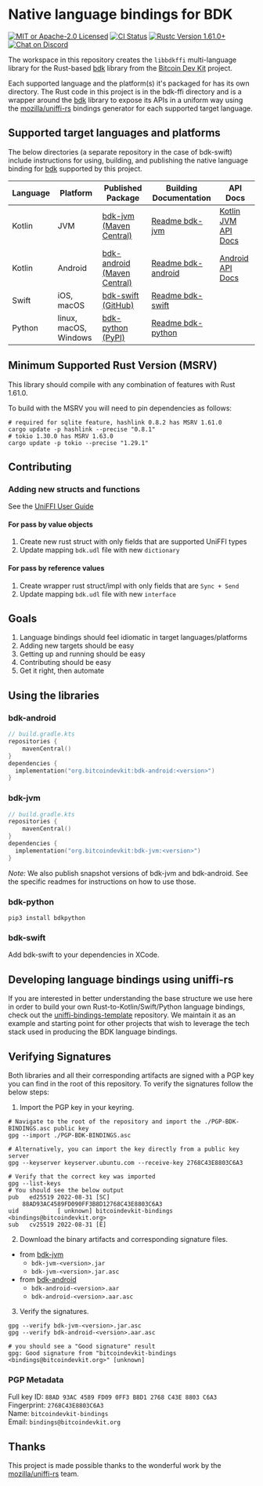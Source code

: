 # Native language bindings for BDK

<p>
    <a href="https://github.com/bitcoindevkit/bdk-ffi/blob/master/LICENSE"><img alt="MIT or Apache-2.0 Licensed" src="https://img.shields.io/badge/license-MIT%2FApache--2.0-blue.svg"/></a>
    <a href="https://github.com/bitcoindevkit/bdk-ffi/actions?query=workflow%3ACI"><img alt="CI Status" src="https://github.com/bitcoindevkit/bdk-ffi/workflows/CI/badge.svg"></a>
    <a href="https://blog.rust-lang.org/2022/05/19/Rust-1.61.0.html"><img alt="Rustc Version 1.61.0+" src="https://img.shields.io/badge/rustc-1.61.0%2B-lightgrey.svg"/></a>
    <a href="https://discord.gg/d7NkDKm"><img alt="Chat on Discord" src="https://img.shields.io/discord/753336465005608961?logo=discord"></a>
</p>

The workspace in this repository creates the `libbdkffi` multi-language library for the Rust-based 
[bdk] library from the [Bitcoin Dev Kit] project.

Each supported language and the platform(s) it's packaged for has its own directory. The Rust code in this project is in the bdk-ffi directory and is a wrapper around the [bdk] library to expose its APIs in a uniform way using the [mozilla/uniffi-rs] bindings generator for each supported target language.

## Supported target languages and platforms
The below directories (a separate repository in the case of bdk-swift) include instructions for using, building, and publishing the native language binding for [bdk] supported by this project.

| Language | Platform              | Published Package             | Building Documentation | API Docs              |
| -------- |-----------------------|-------------------------------|------------------------|-----------------------|
| Kotlin   | JVM                   | [bdk-jvm (Maven Central)]     | [Readme bdk-jvm]       | [Kotlin JVM API Docs] |
| Kotlin   | Android               | [bdk-android (Maven Central)] | [Readme bdk-android]   | [Android API Docs]    |
| Swift    | iOS, macOS            | [bdk-swift (GitHub)]          | [Readme bdk-swift]     |                       |
| Python   | linux, macOS, Windows | [bdk-python (PyPI)]           | [Readme bdk-python]    |                       |

## Minimum Supported Rust Version (MSRV)

This library should compile with any combination of features with Rust 1.61.0.

To build with the MSRV you will need to pin dependencies as follows:

```shell
# required for sqlite feature, hashlink 0.8.2 has MSRV 1.61.0
cargo update -p hashlink --precise "0.8.1"
# tokio 1.30.0 has MSRV 1.63.0
cargo update -p tokio --precise "1.29.1"
```

## Contributing

### Adding new structs and functions
See the [UniFFI User Guide](https://mozilla.github.io/uniffi-rs/)

#### For pass by value objects
1. Create new rust struct with only fields that are supported UniFFI types
2. Update mapping `bdk.udl` file with new `dictionary`

#### For pass by reference values
1. Create wrapper rust struct/impl with only fields that are `Sync + Send`
2. Update mapping `bdk.udl` file with new `interface`

## Goals
1. Language bindings should feel idiomatic in target languages/platforms
2. Adding new targets should be easy 
3. Getting up and running should be easy 
4. Contributing should be easy 
5. Get it right, then automate

## Using the libraries
### bdk-android
```kotlin
// build.gradle.kts
repositories {
    mavenCentral()
}
dependencies {
  implementation("org.bitcoindevkit:bdk-android:<version>")
}
```

### bdk-jvm
```kotlin
// build.gradle.kts
repositories {
    mavenCentral()
}
dependencies {
  implementation("org.bitcoindevkit:bdk-jvm:<version>")
}
```

_Note:_ We also publish snapshot versions of bdk-jvm and bdk-android. See the specific readmes for instructions on how to use those.

### bdk-python
```shell
pip3 install bdkpython
```

### bdk-swift
Add bdk-swift to your dependencies in XCode.

## Developing language bindings using uniffi-rs
If you are interested in better understanding the base structure we use here in order to build your own Rust-to-Kotlin/Swift/Python language bindings, check out the [uniffi-bindings-template](https://github.com/thunderbiscuit/uniffi-bindings-template) repository. We maintain it as an example and starting point for other projects that wish to leverage the tech stack used in producing the BDK language bindings.

## Verifying Signatures
Both libraries and all their corresponding artifacts are signed with a PGP key you can find in the
root of this repository. To verify the signatures follow the below steps:

1. Import the PGP key in your keyring.
```shell
# Navigate to the root of the repository and import the ./PGP-BDK-BINDINGS.asc public key
gpg --import ./PGP-BDK-BINDINGS.asc
    
# Alternatively, you can import the key directly from a public key server
gpg --keyserver keyserver.ubuntu.com --receive-key 2768C43E8803C6A3
    
# Verify that the correct key was imported
gpg --list-keys
# You should see the below output
pub   ed25519 2022-08-31 [SC]
    88AD93AC4589FD090FF3B8D12768C43E8803C6A3
uid           [ unknown] bitcoindevkit-bindings <bindings@bitcoindevkit.org>
sub   cv25519 2022-08-31 [E]
```

2. Download the binary artifacts and corresponding signature files.
- from [bdk-jvm]
    - `bdk-jvm-<version>.jar`
    - `bdk-jvm-<version>.jar.asc`
- from [bdk-android]
    - `bdk-android-<version>.aar`
    - `bdk-android-<version>.aar.asc`

3. Verify the signatures.
```shell
gpg --verify bdk-jvm-<version>.jar.asc 
gpg --verify bdk-android-<version>.aar.asc

# you should see a "Good signature" result
gpg: Good signature from "bitcoindevkit-bindings <bindings@bitcoindevkit.org>" [unknown]
```

### PGP Metadata
Full key ID: `88AD 93AC 4589 FD09 0FF3 B8D1 2768 C43E 8803 C6A3`  
Fingerprint: `2768C43E8803C6A3`  
Name: `bitcoindevkit-bindings`  
Email: `bindings@bitcoindevkit.org`

## Thanks
This project is made possible thanks to the wonderful work by the [mozilla/uniffi-rs] team.

[Kotlin]: https://kotlinlang.org/
[Android Studio]: https://developer.android.com/studio/
[`bdk`]: https://github.com/bitcoindevkit/bdk
[`bdk-ffi`]: https://github.com/bitcoindevkit/bdk-ffi
["Getting Started (Developer)"]: https://github.com/bitcoindevkit/bdk-ffi#getting-started-developer
[bdk-jvm]: https://search.maven.org/artifact/org.bitcoindevkit/bdk-jvm/0.11.0/jar
[bdk-android]: https://search.maven.org/artifact/org.bitcoindevkit/bdk-android/0.11.0/aar
[bdk-jvm (Maven Central)]: https://central.sonatype.dev/artifact/org.bitcoindevkit/bdk-jvm/0.11.0
[bdk-android (Maven Central)]: https://central.sonatype.dev/artifact/org.bitcoindevkit/bdk-android/0.11.0
[bdk-swift (GitHub)]: https://github.com/bitcoindevkit/bdk-swift
[bdk-python (PyPI)]: https://pypi.org/project/bdkpython/
[mozilla/uniffi-rs]: https://github.com/mozilla/uniffi-rs
[bdk]: https://github.com/bitcoindevkit/bdk
[Bitcoin Dev Kit]: https://github.com/bitcoindevkit
[uniffi-rs]: https://github.com/mozilla/uniffi-rs
[Readme bdk-jvm]: https://github.com/bitcoindevkit/bdk-ffi/tree/master/bdk-jvm
[Readme bdk-android]: https://github.com/bitcoindevkit/bdk-ffi/tree/master/bdk-android
[Readme bdk-swift]: https://github.com/bitcoindevkit/bdk-swift  
[Readme bdk-python]: https://github.com/bitcoindevkit/bdk-ffi/tree/master/bdk-python
[Kotlin JVM API Docs]: https://bitcoindevkit.org/jvm/
[Android API Docs]: https://bitcoindevkit.org/android/
